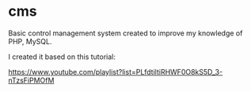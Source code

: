 # cms

Basic control management system created to improve my knowledge of PHP, MySQL.

I created it based on this tutorial:

https://www.youtube.com/playlist?list=PLfdtiltiRHWF0O8kS5D_3-nTzsFiPMOfM
